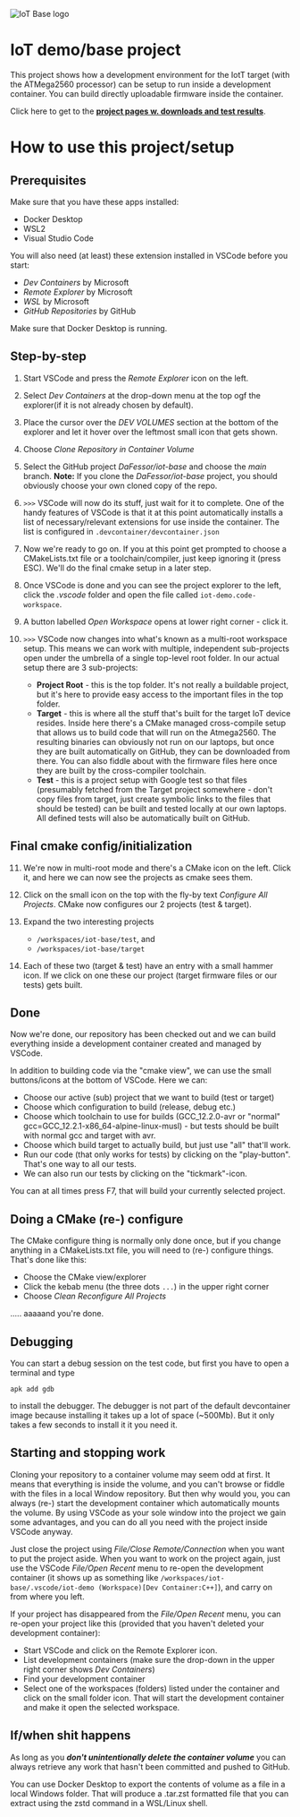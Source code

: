 ![IoT Base logo](proj_pages/images/IoTBase.png)
# IoT demo/base project
This project shows how a development environment for the IotT target (with the ATMega2560 processor) can be setup to run inside a development container. You can build directly uploadable firmware inside the container.

Click here to get to the [**project pages w. downloads and test results**](https://dafessor.github.io/iot-base/).

# How to use this project/setup

## Prerequisites
Make sure that you have these apps installed:
* Docker Desktop
* WSL2
* Visual Studio Code
  
 You will also need (at least) these extension installed in VSCode before you start:
   * *Dev Containers* by Microsoft
   * *Remote Explorer* by Microsoft
   * *WSL* by Microsoft
   * *GitHub Repositories* by GitHub

Make sure that Docker Desktop is running.

## Step-by-step
1. Start VSCode and press the *Remote Explorer* icon on the left.

2. Select *Dev Containers* at the drop-down menu at the top ogf the explorer(if it is not already chosen by default).

3. Place the cursor over the *DEV VOLUMES* section at the bottom of the explorer and let it hover over the leftmost small icon that gets shown.

4. Choose *Clone Repository in Container Volume*

5. Select the GitHub project *DaFessor/iot-base* and choose the *main* branch. **Note:** If you clone the *DaFessor/iot-base* project, you should obviously choose your own cloned copy of the repo.

6. `>>>` VSCode will now do its stuff, just wait for it to complete. One of the handy features of VSCode is that it at this point automatically installs a list of necessary/relevant extensions for use inside the container. The list is configured in `.devcontainer/devcontainer.json`

7. Now we're ready to go on. If you at this point get prompted to choose a CMakeLists.txt file or a toolchain/compiler, just keep ignoring it (press ESC). We'll do the final cmake setup in a later step.

8. Once VSCode is done and you can see the project explorer to the left, click the *.vscode* folder and open the file called `iot-demo.code-workspace`.

9.  A button labelled *Open Workspace* opens at lower right corner - click it.

10. `>>>` VSCode now changes into what's known as a multi-root workspace setup. This means we can work with multiple, independent sub-projects open under the umbrella of a single top-level root folder. In our actual setup there are 3 sub-projects:

    * **Project Root** - this is the top folder. It's not really a buildable project, but it's here to provide easy access to the important files in the top folder.
    * **Target** - this is where all the stuff that's built for the target IoT device resides. Inside here there's a CMake managed cross-compile setup that allows us to build code that will run on the Atmega2560. The resulting binaries can obviously not run on our laptops, but once they are built automatically on GitHub, they can be downloaded from there. You can also fiddle about with the firmware files here once they are built by the cross-compiler toolchain.
    * **Test** - this is a project setup with Google test so that files (presumably fetched from the Target project somewhere - don't copy files from target, just create symbolic links to the files that should be tested) can be built and tested locally at our own laptops. All defined tests will also be automatically built on GitHub.

## Final cmake config/initialization
11. We're now in multi-root mode and there's a CMake icon on the left. Click it, and here we can now see the projects as cmake sees them.
    
12. Click on the small icon on the top with the fly-by text *Configure All Projects*. CMake now configures our 2 projects (test & target).
    
13. Expand the two interesting projects
    *  `/workspaces/iot-base/test`, and
    *  `/workspaces/iot-base/target`

14. Each of these two (target & test) have an entry with a small hammer icon. If we click on one these our project (target firmware files or our tests)  gets built.

## Done
Now we're done, our repository has been checked out and we can build everything inside a development container created and managed by VSCode.

In addition to building code via the "cmake view", we can use the small buttons/icons at the bottom of VSCode. Here we can:
* Choose our active (sub) project that we want to build (test or target)
* Choose which configuration to build (release, debug etc.)
* Choose which toolchain to use for builds (GCC_12.2.0-avr or "normal" gcc=GCC_12.2.1-x86_64-alpine-linux-musl) - but tests should be built with normal gcc and target with avr.
* Choose which build target to actually build, but just use "all" that'll work.
* Run our code (that only works for tests) by clicking on the "play-button". That's one way to all our tests.
* We can also run our tests by clicking on the "tickmark"-icon.

You can at all times press F7, that will build your currently selected project.

## Doing a CMake (re-) configure
The CMake configure thing is normally only done once, but if you change anything in a CMakeLists.txt file, you will need to (re-) configure things. That's done like this:
* Choose the CMake view/explorer
* Click the kebab menu (the three dots `...`) in the upper right corner
* Choose *Clean Reconfigure All Projects*

..... aaaaand you're done.

## Debugging
You can start a debug session on the test code, but first you have to open a terminal and type

`apk add gdb`

to install the debugger. The debugger is not part of the default devcontainer image because installing it takes up a lot of space (~500Mb). But it only takes a few seconds to install it it you need it.

## Starting and stopping work
Cloning your repository to a container volume may seem odd at first. It means that everything is inside the volume, and you can't browse or fiddle with the files in a local Window repository. But then why would you, you can always (re-) start the development container which automatically mounts the volume. By using VSCode as your sole window into the project we gain some advantages, and you can do all you need with the project inside VSCode anyway.

Just close the project using *File/Close Remote/Connection* when you want to put the project aside. When you want to work on the project again, just use the VSCode *File/Open Recent* menu to re-open the development container (it shows up as something like `/workspaces/iot-base/.vscode/iot-demo (Workspace)[Dev Container:C++]`), and carry on from where you left.

If your project has disappeared from the *File/Open Recent* menu, you can re-open your project like this (provided that you haven't deleted your development container):
* Start VSCode and click on the Remote Explorer icon.
* List development containers (make sure the drop-down in the upper right corner shows *Dev Containers*)
* Find your development container
* Select one of the workspaces (folders) listed under the container and click on the small folder icon. That will start the development container and make it open the selected workspace.

## If/when shit happens
As long as you _**don't unintentionally delete the container volume**_ you can always retrieve any work that hasn't been committed and pushed to GitHub.

You can use Docker Desktop to export the contents of volume as a file in a local Windows folder. That will produce a .tar.zst formatted file that you can extract using the zstd command in a WSL/Linux shell.